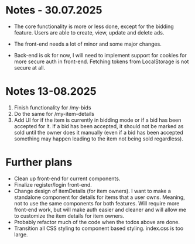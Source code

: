 # Notes - 30.07.2025

- The core functionality is more or less done, except for the bidding feature. Users are able to create, view, update and delete ads.

- The front-end needs a lot of minor and some major changes.

- Back-end is ok for now, I will need to implement support for cookies for more secure auth in front-end. Fetching tokens from LocalStorage is not secure at all.

# Notes 13-08.2025

1. Finish functionality for /my-bids
2. Do the same for /my-item-details
3. Add UI for if the item is currently in bidding mode or if a bid has been accepted for it. If a bid has been accepted, it should not be marked as sold until the owner does it manually (even if a bid has been accepted something may happen leading to the item not being sold regardless).


# Further plans

- Clean up front-end for current components.
- Finalize register/login front-end.
- Change design of itemDetails (for item owners). I want to make a standalone component for details for items that a user owns. Meaning, not to use the same components for both features. Will require more front-end work, but will make auth easier and cleaner and will allow me to customize the item details for item owners.
- Probably refactor much of the code when the todos above are done.
- Transition all CSS styling to component based styling. index.css is too large.
